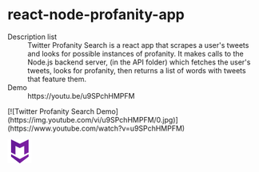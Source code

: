# react-node-profanity-app

<dl>
  <dt>Description list</dt>
  <dd>Twitter Profanity Search is a react app that scrapes a user's tweets and looks for possible instances of profanity. It makes calls to the Node.js backend server, (in the API folder) which fetches the user's tweets, looks for profanity, then returns a list of words with tweets that feature them.</dd>
  <dt>Demo</dt>
  <dd>https://youtu.be/u9SPchHMPFM<dd>
</dl>
[![Twitter Profanity Search Demo](https://img.youtube.com/vi/u9SPchHMPFM/0.jpg)](https://www.youtube.com/watch?v=u9SPchHMPFM)


![alt text](https://github.com/adam-p/markdown-here/raw/master/src/common/images/icon48.png "Logo Title Text 1")
